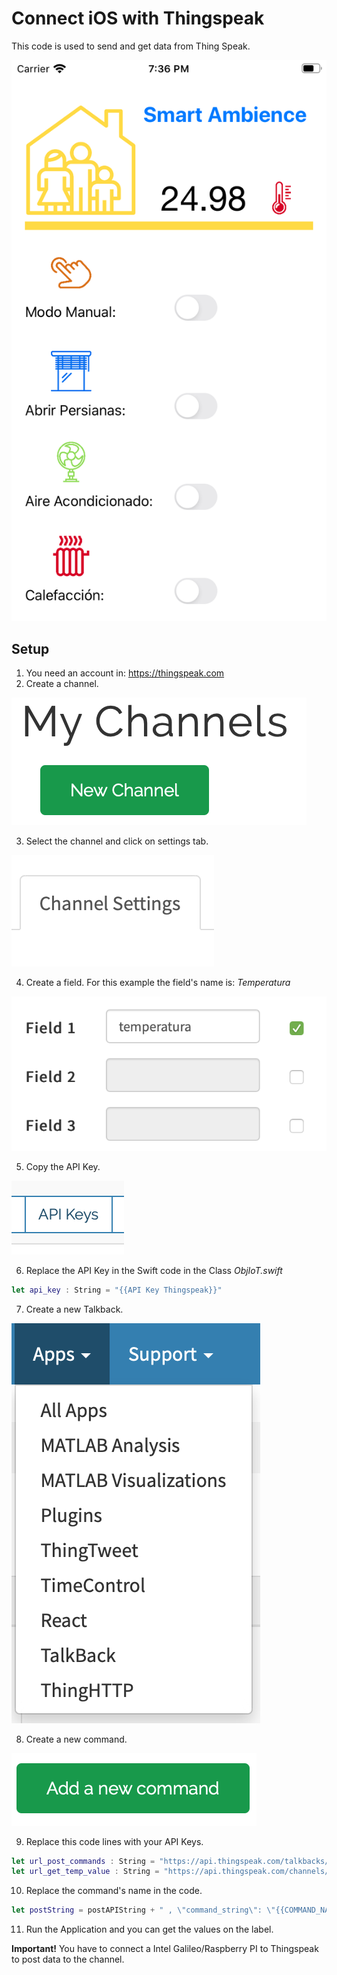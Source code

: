 # Connect iOS with Thingspeak
This code is used to send and get data from Thing Speak.

![](https://github.com/bichoec/thingspeak/blob/master/IoT/IoT/media/demo.png)

## Setup
1. You need an account in: https://thingspeak.com
2. Create a channel.

![](https://github.com/bichoec/thingspeak/blob/master/tutorial/channel.png)

3. Select the channel and click on settings tab.

![](https://github.com/bichoec/thingspeak/blob/master/tutorial/settings.png)

4. Create a field. For this example the field's name is: *Temperatura* 

![](https://github.com/bichoec/thingspeak/blob/master/tutorial/field.png)

5. Copy the API Key.

![](https://github.com/bichoec/thingspeak/blob/master/tutorial/api.png)

6. Replace the API Key in the Swift code in the Class *ObjIoT.swift*
```swift
let api_key : String = "{{API Key Thingspeak}}"
```
7. Create a new Talkback.

![](https://github.com/bichoec/thingspeak/blob/master/tutorial/talkback.png)

8. Create a new command.

![](https://github.com/bichoec/thingspeak/blob/master/tutorial/command.png)

9. Replace this code lines with your API Keys.
```swift
let url_post_commands : String = "https://api.thingspeak.com/talkbacks/{{Talkback code}}/commands.json"
let url_get_temp_value : String = "https://api.thingspeak.com/channels/{{Channel code}}/fields/1/last.txt?api_key={{API Key Thingspeak}}"
```
10. Replace the command's name in the code.
```swift
let postString = postAPIString + " , \"command_string\": \"{{COMMAND_NAME}}\"}"
```
11. Run the Application and you can get the values on the label.

**Important!**
You have to connect a Intel Galileo/Raspberry PI to Thingspeak to post data to the channel.
